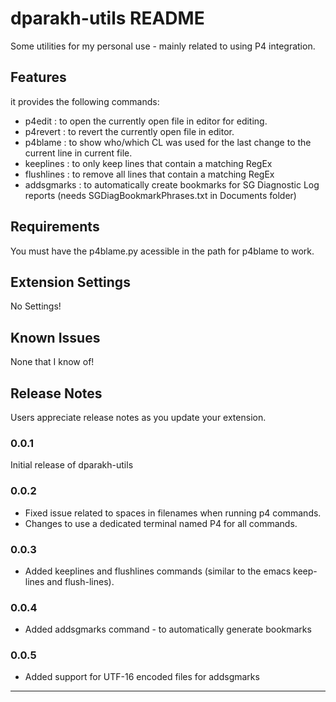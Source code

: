 # dparakh-utils README

Some utilities for my personal use - mainly related to using P4 integration.

## Features

it provides the following commands:

* p4edit : to open the currently open file in editor for editing.
* p4revert : to revert the currently open file in editor.
* p4blame : to show who/which CL was used for the last change to the current line in current file.
* keeplines : to only keep lines that contain a matching RegEx
* flushlines : to remove all lines that contain a matching RegEx
* addsgmarks : to automatically create bookmarks for SG Diagnostic Log reports (needs SGDiagBookmarkPhrases.txt in Documents folder)

## Requirements

You must have the p4blame.py acessible in the path for p4blame to work.

## Extension Settings

No Settings!

## Known Issues

None that I know of!

## Release Notes

Users appreciate release notes as you update your extension.

### 0.0.1

Initial release of dparakh-utils

### 0.0.2

* Fixed issue related to spaces in filenames when running p4 commands.
* Changes to use a dedicated terminal named P4 for all commands.

### 0.0.3

* Added keeplines and flushlines commands (similar to the emacs keep-lines and flush-lines).

### 0.0.4

* Added addsgmarks command - to automatically generate bookmarks

### 0.0.5

* Added support for UTF-16 encoded files for addsgmarks

-----------------------------------------------------------------------------------------------------------

